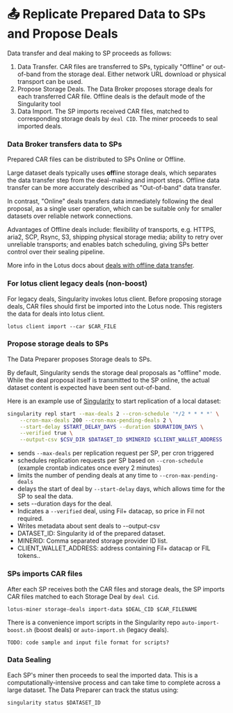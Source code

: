 # 📤 Replicate Prepared Data to SPs and Propose Deals

Data transfer and deal making to SP proceeds as follows:

1. Data Transfer. CAR files are transferred to SPs, typically "Offline" or out-of-band from the storage deal. Either network URL download or physical transport can be used.
2. Propose Storage Deals. The Data Broker proposes storage deals for each transferred CAR file. Offline deals is the default mode of the Singularity tool
3. Data Import. The SP imports received CAR files, matched to corresponding storage deals by `deal CID`. The miner proceeds to seal imported deals.

### Data Broker transfers data to SPs

Prepared CAR files can be distributed to SPs Online or Offline.

Large dataset deals typically uses **off**line storage deals, which separates the data transfer step from the deal-making and import steps. Offline data transfer can be more accurately described as "Out-of-band" data transfer.&#x20;

In contrast, "Online" deals transfers data immediately following the deal proposal, as a single user operation, which can be suitable only for smaller datasets over reliable network connections.

Advantages of Offline deals include: flexibility of transports, e.g. HTTPS, aria2, SCP, Rsync, S3, shipping physical storage media; ability to retry over unreliable transports; and enables batch scheduling, giving SPs better control over their sealing pipeline.

More info in the Lotus docs about [deals with offline data transfer](https://lotus.filecoin.io/tutorials/lotus/large-files/#deals-with-offline-data-transfer).



### For lotus client legacy deals (non-boost)&#x20;

For legacy deals, Singularity invokes lotus client. Before proposing storage deals, CAR files should first be imported into the Lotus node. This registers the data for deals into lotus client.&#x20;

```
lotus client import --car $CAR_FILE
```

### Propose storage deals to SPs

The Data Preparer proposes Storage deals to SPs.&#x20;

By default, Singularity sends the storage deal proposals as "offline" mode. While the deal proposal itself is transmitted to the SP online, the actual dataset content is expected have been sent out-of-band.

Here is an example use of [Singularity](https://github.com/tech-greedy/singularity/blob/main/getting-started.md) to start replication of a local dataset:

```bash
singularity repl start --max-deals 2 --cron-schedule '*/2 * * * *' \
    --cron-max-deals 200 --cron-max-pending-deals 2 \
    --start-delay $START_DELAY_DAYS --duration $DURATION_DAYS \
    --verified true \
    --output-csv $CSV_DIR $DATASET_ID $MINERID $CLIENT_WALLET_ADDRESS
```

* sends `--max-deals` per replication request per SP, per cron triggered
* schedules replication requests per SP based on `--cron-schedule`  (example crontab indicates once every 2 minutes)
* limits the number of pending deals at any time to `--cron-max-pending-deals`
* delays the start of deal by `--start-delay`  days, which allows time for the SP to seal the data.
* sets --duration days for the deal.
* Indicates a `--verified` deal, using Fil+ datacap, so price in Fil not required.
* Writes metadata about sent deals to --output-csv
* DATASET\_ID: Singularity id of the prepared dataset.
* MINERID: Comma separated storage provider ID list.
* CLIENT\_WALLET\_ADDRESS: address containing Fil+ datacap or FIL tokens..

### SPs imports CAR files&#x20;

After each SP receives both the CAR files and storage deals, the SP imports CAR files matched to each Storage Deal by `deal Cid`.

```
lotus-miner storage-deals import-data $DEAL_CID $CAR_FILENAME
```

There is a convenience import scripts in the Singularity repo `auto-import-boost.sh` (boost deals) or `auto-import.sh` (legacy deals).

```
TODO: code sample and input file format for scripts?

```

### **Data Sealing**

Each SP's miner then proceeds to seal the imported data. This is a computationally-intensive process and can take time to complete across a large dataset. The Data Preparer can track the status using:

```
singularity status $DATASET_ID
```

